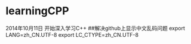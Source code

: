 learningCPP
===========
2014年10月11日   开始深入学习C++
##解决github上显示中文乱码问题
export LANG=zh_CN.UTF-8
export LC_CTYPE=zh_CN.UTF-8
